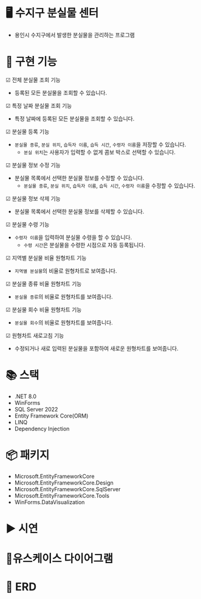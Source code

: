 # 🖥 수지구 분실물 센터
- 용인시 수지구에서 발생한 분실물을 관리하는 프로그램

# 🔧 구현 기능
☑ 전체 분실물 조회 기능
- 등록된 모든 분실물을 조회할 수 있습니다.

☑ 특정 날짜 분실물 조회 기능
- 특정 날짜에 등록된 모든 분실물을 조회할 수 있습니다.

☑ 분실물 등록 기능
- `분실물 종류`, `분실 위치`, `습득자 이름`, `습득 시간`, `수령자 이름`을 저장할 수 있습니다.
  - `분실 위치`는 사용자가 입력할 수 없게 콤보 박스로 선택할 수 있습니다.

☑ 분실물 정보 수정 기능
- 분실물 목록에서 선택한 분실물 정보를 수정할 수 있습니다.
  - `분실물 종류`, `분실 위치`, `습득자 이름`, `습득 시간`, `수령자 이름`을 수정할 수 있습니다.

☑ 분실물 정보 삭제 기능
- 분실물 목록에서 선택한 분실물 정보를 삭제할 수 있습니다.

☑ 분실물 수령 기능
- `수령자 이름`을 입력하여 분실물 수령을 할 수 있습니다.
  - `수령 시간`은 분실물을 수령한 시점으로 자동 등록됩니다.

☑ 지역별 분실물 비율 원형차트 기능
- `지역별 분실물`의 비율로 원형차트로 보여줍니다.

☑ 분실물 종류 비율 원형차트 기능
- `분실물 종류`의 비율로 원형차트를 보여줍니다.

☑ 분실물 회수 비율 원형차트 기능
- `분실물 회수`의 비율로 원형차트를 보여줍니다.

☑ 원형차트 새로고침 기능
- 수정되거나 새로 입력된 분실물을 포함하여 새로운 원형차트를 보여줍니다.

# 📚 스택
- .NET 8.0
- WinForms
- SQL Server 2022
- Entity Framework Core(ORM)
- LINQ
- Dependency Injection

# 📦 패키지
- Microsoft.EntityFrameworkCore
- Microsoft.EntityFrameworkCore.Design
- Microsoft.EntityFrameworkCore.SqlServer
- Microsoft.EntityFrameworkCore.Tools
- WinForms.DataVisualization

# ▶ 시연

# 📄유스케이스 다이어그램

# 💾 ERD

